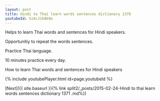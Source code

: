 ```yaml
---
layout: post
title: Hindi to Thai learn words sentences dictionary 1379 
youtubeId: 5z4cJ1k8k9o
---
```

 
 
Helps to learn Thai words and sentences for Hindi speakers.

Opportunitiy to repeat the words sentences. 

Practice Thai language. 
 
10 minutes practice every day. 
 
How to learn Thai words and sentences for Hindi speakers 
 
{% include youtubePlayer.html id=page.youtubeId %}
 
 
[Next]({{ site.baseurl }}{% link  split2/_posts/2015-02-24-Hindi to thai learn words sentences dictionary 1371 .md%})
 
